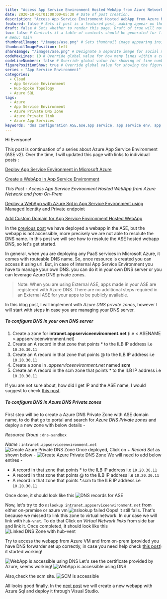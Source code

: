 ```yaml
---
title: "Access App Service Environment Hosted WebApp from Azure Network and from On-Prem" # Title of the blog post.
date: 2020-10-01T01:00:00+05:30 # Date of post creation.
description: "Access App Service Environment Hosted WebApp from Azure Network and from On-Prem" # Description used for search engine.
featured: false # Sets if post is a featured post, making appear on the home page side bar.
draft: false # Sets whether to render this page. Draft of true will not be rendered.
toc: false # Controls if a table of contents should be generated for first-level links automatically.
# menu: main
thumbnailImage: "/images/ase.png" # Sets thumbnail image appearing inside card on homepage.
thumbnailImagePosition: left
shareImage: "/images/ase.png" # Designate a separate image for social media sharing.
codeMaxLines: 10 # Override global value for how many lines within a code block before auto-collapsing.
codeLineNumbers: false # Override global value for showing of line numbers within code block.
figurePositionShow: true # Override global value for showing the figure label.
series : "App Service Environment"
categories:
  - Cloud
  - App Service Environment
  - Hub-Spoke Topology
  - Azure SQL
tags:
  - Azure
  - App Service Environment
  - Azure Private DNS Zone
  - Azure Private link
  - Azure App Services
keywords: "dns configuration ASE,ase,app service, app service env, app service env v2,app service environment,app service environment v2,deploy application in app service environment,app service environment and private link, ase in hub spoke,hub spoke,hub spoke network,hub spoke network topology,azure hub spoke,azure hub spoke network,azure hub spoke network topology,app service environment and private endpoint,azure sql, azure sql and private endpoint,azure private dns zone, resolve azure internal DNS from your on prem,hub spoke dns forwarder,dns forwarder in hub spoke,dns forwarder in hub spoke network topology,dns forwarder"
---
```


Hi Everyone!

This post is continuation of a series about Azure App Service Environment (ASE v2). Over the time, I will updated this page with links to individual posts :  

[Deploy App Service Environment in Microsoft Azure](/post/deploy-app-service-environment-v2-in-microsoft-azure)

[Create a WebApp in App Service Environment](/post/create-a-webapp-in-app-service-environment)

_This Post - Access App Service Environment Hosted WebApp from Azure Network and from On-Prem_

[Deploy a WebApp with Azure Sql in App Service Environment using Managed Identity and Private endpoint](/post/deploy-a-webapp-with-azure-sql-in-app-service-environment-using-managed-identity-and-private-endpoint)

[Add Custom Domain for App Service Environment Hosted WebApp](/post/add-custom-domain-for-app-service-environment-hosted-webapp)

In the [previous post](/post/create-a-webapp-in-app-service-environment) we have deployed a webapp in the ASE, but the webapp is not accessible, more precisely we are not able to resolute the DNS name. In this post we will see how to resolute the ASE hosted webapp DNS, so let's get started. 

In general, when you are deploying any PaaS services in Microsoft Azure, it comes with routeable DNS name. So, once resource is created you can access it using url. But, in case of internal App Service Environment you have to manage your own DNS. you can do it in your own DNS server or you can leverage Azure DNS private zones. 
>Note: When you are using External ASE, apps made in your ASE are registered with Azure DNS. There are no additional steps required in an External ASE for your apps to be publicly available.

In this blog post, I will implement with _Azure DNS private zones_, however I will start with steps in case you are managing your DNS server. 

##### To configure DNS in your own DNS server
1. Create a zone for __intranet.appserviceenvironment.net__ (i.e < ASENAME >.appserviceenvironment.net)
2. Create an A record in that zone that points * to the ILB IP address i.e `10.20.30.11`
3. Create an A record in that zone that points @ to the ILB IP address i.e `10.20.30.11`
4. Create a zone in _.appserviceenvironment.net_ named __scm__
5. Create an A record in the scm zone that points * to the ILB IP address i.e `10.20.30.11`

If you are not sure about, how did I get IP and the ASE name, I would suggest to check [this post](/post/deploy-app-service-environment-v2-in-microsoft-azure).

##### To configure DNS in Azure DNS Private zones
First step will be to create a Azure DNS Private Zone with ASE domain name, to do that go to portal and search for _Azure DNS Private zones_ and deploy a new zone with below details - 

_Resource Group_ : `dns-sandbox`

_Name_ : `intranet.appserviceenvironment.net`
![Create Azure Private DNS Zone](/images/ase/azure_p_dns_basic.jpg)
Once deployed, Click on _+ Record Set_ as shown below - 
![Create Azure Private DNS Zone](/images/ase/create_record_set.jpg)
We will need to add below entires - 
- A record in that zone that points * to the ILB IP address i.e `10.20.30.11`
- A record in that zone that points @ to the ILB IP address i.e `10.20.30.11`
- A record in that zone that points *.scm to the ILB IP address i.e `10.20.30.11`

Once done, it should look like this
![DNS records for ASE](/images/ase/ase_dns_records.jpg)

Now, let's try to do `nslookup intranet.appserviceenvironment.net` from either on-premise or azure vm
![nslookup failed](/images/ase/nslookup_failed.jpg)
Oops! it still fails. That's because we missed to link this zone to virtual network. In our case we will link with `hub-vnet`. To do that Click on _Virtual Network links_ from side bar and link it. Once completed, it should look like this 
![Linked DNS Zone with hub-vent](/images/ase/asezonelinkedwithvnet.jpg)

Try to access the webapp from Azure VM and from on-prem (provided you have DNS forwarder set up correctly, in case you need help check [this post](/post/resolve-azure-internal-dns-from-your-on-prem-network/)) it started working! 

![WebApp is accessible using DNS](/images/ase/wbappaccessible.jpg)
Let's see the certificate provided by Azure, seems working! 
![WebApp is accessible using DNS](/images/ase/ssl_cert.jpg)

Also,check the scm site.
![SCM is accessible](/images/ase/scm_acessible.jpg)

All looks good finally. In the [next post](/post/deploy-a-webapp-with-azure-sql-in-app-service-environment-using-managed-identity-and-private-endpoint) we will create a new webapp with Azure Sql and deploy it through Visual Studio.



